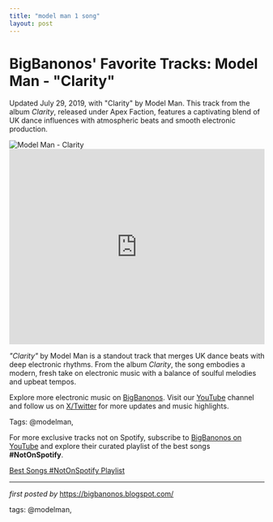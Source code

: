 ```yaml
---
title: "model man 1 song"
layout: post
---
```

<!-- Post Title -->
<h1 >BigBanonos' Favorite Tracks: Model Man - "Clarity"</h1> <!-- Introductory Text -->
<p >Updated July 29, 2019, with "Clarity" by Model Man. This track from the album <em>Clarity</em>, released under Apex Faction, features a captivating blend of UK dance influences with atmospheric beats and smooth electronic production.</p> <!-- Featured Image -->
<div > <img src="https://f4.bcbits.com/img/0033058962_10.jpg" alt="Model Man - Clarity" />
</div> <!-- YouTube Video Embed -->
<div > <iframe width="100%" height="385" src="https://www.youtube.com/embed/K1L3I_LJc_c" title="Model Man - Clarity" frameborder="0" allow="accelerometer; autoplay; clipboard-write; encrypted-media; gyroscope; picture-in-picture; web-share" referrerpolicy="strict-origin-when-cross-origin" allowfullscreen></iframe>
</div> <!-- Song Information -->
<div > <p><em>"Clarity"</em> by Model Man is a standout track that merges UK dance beats with deep electronic rhythms. From the album <em>Clarity</em>, the song embodies a modern, fresh take on electronic music with a balance of soulful melodies and upbeat tempos.</p>
</div> <!-- Footer Links -->
<div > <p>Explore more electronic music on <a href="https://bigbanonos.blogspot.com/" target="_blank">BigBanonos</a>. Visit our <a href="https://www.youtube.com/@BigBanonos" target="_blank">YouTube</a> channel and follow us on <a href="https://x.com/bigbanonos" target="_blank">X/Twitter</a> for more updates and music highlights.</p>
</div> <!-- Tags -->
<p >Tags: @modelman,</p>


<!--Subscribe and Playlist Links-->
<div>
    <p>For more exclusive tracks not on Spotify, subscribe to <a href="https://www.youtube.com/@BigBanonos" target="_blank">BigBanonos on YouTube</a> and explore their curated playlist of the best songs <strong>#NotOnSpotify</strong>.</p>
    <p><a href="https://www.youtube.com/playlist?list=PLtuNtuTatqI0kFahUCbtbfenC_ET5O_tr" target="_blank">Best Songs #NotOnSpotify Playlist<br /></a></p></div>

<hr />

<p><em>first posted by</em> <a href="https://bigbanonos.blogspot.com/" rel="noopener" target="_new">https://bigbanonos.blogspot.com/</a></p>

<p>tags: @modelman,</p>
